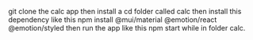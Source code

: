 git clone the calc app
then install a cd folder called calc
then install this dependency like this npm install @mui/material @emotion/react @emotion/styled
then run the app like this npm start while in folder calc.
